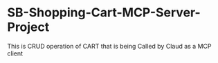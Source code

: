 # SB-Shopping-Cart-MCP-Server-Project
This is CRUD operation of CART that is being Called by Claud as a MCP client
